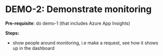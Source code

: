 # DEMO-2: Demonstrate monitoring

**Pre-requisite**: do demo-1 (that includes Azure App Insights)

**Steps:**

- show people around monitoring, i.e make a request, see how it shows up in the dashboard
